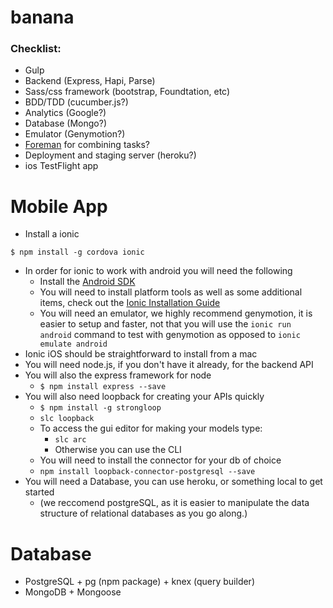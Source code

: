 # banana

### Checklist:
- Gulp
- Backend (Express, Hapi, Parse)
- Sass/css framework (bootstrap, Foundtation, etc)
- BDD/TDD (cucumber.js?)
- Analytics (Google?)
- Database (Mongo?)
- Emulator (Genymotion?)
- [Foreman](https://www.npmjs.com/package/foreman) for combining tasks? 
- Deployment and staging server (heroku?)
- ios TestFlight app 

# Mobile App
- Install a ionic 
```{engine='bash'}
$ npm install -g cordova ionic
```

- In order for ionic to work with android you will need the following
	- Install the [Android SDK](http://developer.android.com/sdk/installing/index.html?pkg=tools)
	- You will need to install platform tools as well as some additional items, check out the [Ionic Installation Guide](http://ionicframework.com/docs/guide/installation.html)
	- You will need an emulator, we highly recommend genymotion, it is easier to setup and faster, not that you will use the ``` ionic run android ``` command to test with genymotion as opposed to ``` ionic emulate android ```
- Ionic iOS should be straightforward to install from a mac
- You will need node.js, if you don't have it already,  for the backend API
- You will also the express framework for node 
	- ``` $ npm install express --save ```
- You will also need loopback for creating your APIs quickly
	- ```$ npm install -g strongloop ```
	- ``` slc loopback ```
	- To access the gui editor for making your models type:
		- ``` slc arc ```
		- Otherwise you can use the CLI
	- You will need to install the connector for your db of choice 
	- ``` npm install loopback-connector-postgresql --save ```
- You will need a Database, you can use heroku, or something local to get started
	- (we reccomend postgreSQL, as it is easier to manipulate the data structure of relational databases as you go along.)




# Database
- PostgreSQL + pg (npm package) + knex (query builder)
- MongoDB + Mongoose